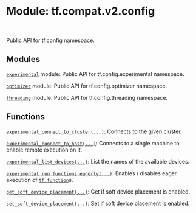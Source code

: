<div itemscope itemtype="http://developers.google.com/ReferenceObject">
<meta itemprop="name" content="tf.compat.v2.config" />
<meta itemprop="path" content="Stable" />
</div>

# Module: tf.compat.v2.config


<table class="tfo-notebook-buttons tfo-api" align="left">
</table>



Public API for tf.config namespace.



## Modules

[`experimental`](../../../tf/compat/v2/config/experimental.md) module: Public API for tf.config.experimental namespace.

[`optimizer`](../../../tf/compat/v2/config/optimizer.md) module: Public API for tf.config.optimizer namespace.

[`threading`](../../../tf/compat/v2/config/threading.md) module: Public API for tf.config.threading namespace.

## Functions

[`experimental_connect_to_cluster(...)`](../../../tf/config/experimental_connect_to_cluster.md): Connects to the given cluster.

[`experimental_connect_to_host(...)`](../../../tf/config/experimental_connect_to_host.md): Connects to a single machine to enable remote execution on it.

[`experimental_list_devices(...)`](../../../tf/config/experimental_list_devices.md): List the names of the available devices.

[`experimental_run_functions_eagerly(...)`](../../../tf/config/experimental_run_functions_eagerly.md): Enables / disables eager execution of <a href="../../../tf/function.md"><code>tf.function</code></a>s.

[`get_soft_device_placement(...)`](../../../tf/config/get_soft_device_placement.md): Get if soft device placement is enabled.

[`set_soft_device_placement(...)`](../../../tf/config/set_soft_device_placement.md): Set if soft device placement is enabled.

